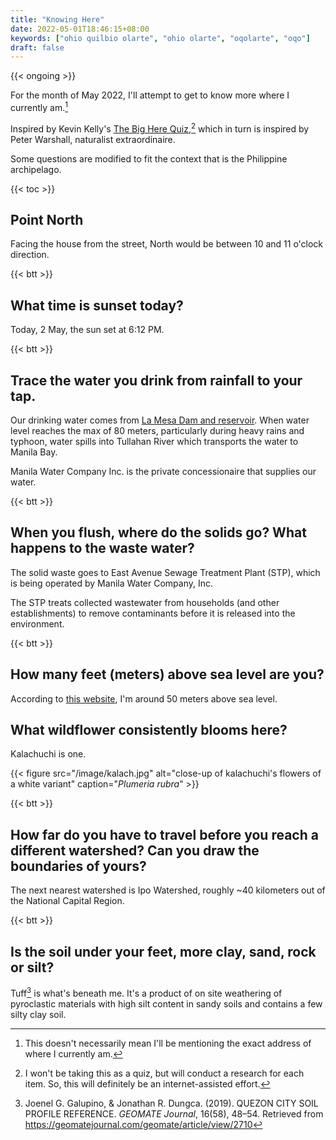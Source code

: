 ```yaml
---
title: "Knowing Here"
date: 2022-05-01T18:46:15+08:00
keywords: ["ohio quilbio olarte", "ohio olarte", "oqolarte", "oqo"]
draft: false
---
```

{{< ongoing >}}

For the month of May 2022,
I'll attempt to get to know more where I currently am.[^home]

Inspired by Kevin Kelly's [The Big Here Quiz](https://kk.org/thetechnium/the-big-here-quiz/),[^quiz]
which in turn is inspired by Peter Warshall,
naturalist extraordinaire.

Some questions are modified to fit the context that is the Philippine
archipelago.

[^home]: This doesn't necessarily mean I'll be mentioning the exact address of
  where I currently am.
[^quiz]: I won't be taking this as a quiz,
but will conduct a research for each item.
So, this will definitely be an internet-assisted effort.

{{< toc >}}

## Point North

Facing the house from the street,
North would be between 10 and 11 o'clock direction.

{{< btt >}}

## What time is sunset today?

Today, 2 May, the sun set at 6:12 PM.

{{< btt >}}

## Trace the water you drink from rainfall to your tap.

Our drinking water comes from [La Mesa Dam and reservoir](https://en.wikipedia.org/wiki/La_Mesa_Dam_and_Reservoir).
When water level reaches the max of 80 meters,
particularly during heavy rains and typhoon,
water spills into Tullahan River
which transports the water to Manila Bay.

Manila Water Company Inc. is the private concessionaire that supplies our water.

{{< btt >}}
## When you flush, where do the solids go? What happens to the waste water?

The solid waste goes to East Avenue Sewage Treatment Plant (STP),
which is being operated by Manila Water Company, Inc.

The STP treats collected wastewater from households
(and other establishments)
to remove contaminants before it is released into the environment.

{{< btt >}}
## How many feet (meters) above sea level are you?

According to [this website](https://whatismyelevation.com/),
I'm around 50 meters above sea level.

## What wildflower consistently blooms here?

Kalachuchi is one.

{{< figure src="/image/kalach.jpg" alt="close-up of kalachuchi's flowers of a white variant" caption="*Plumeria rubra*" >}}

{{< btt >}}

## How far do you have to travel before you reach a different watershed? Can you draw the boundaries of yours?

The next nearest watershed is Ipo Watershed,
roughly ~40 kilometers out of the National Capital Region.

{{< btt >}}
## Is the soil under your feet, more clay, sand, rock or silt?

Tuff[^tuff] is what's beneath me.
It's a product of on site weathering of pyroclastic materials with high silt content in sandy soils and contains a few silty clay soil.

[^tuff]: Joenel G. Galupino, & Jonathan R. Dungca. (2019). QUEZON CITY SOIL PROFILE REFERENCE. *GEOMATE Journal*, 16(58), 48–54. Retrieved from https://geomatejournal.com/geomate/article/view/2710
